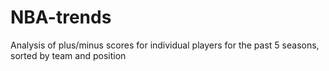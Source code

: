 # NBA-trends
Analysis of plus/minus scores for individual players for the past 5 seasons, sorted by team and position 
